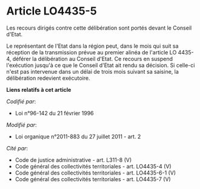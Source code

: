 # Article LO4435-5

Les recours dirigés contre cette délibération sont portés devant le Conseil d'Etat. 

Le représentant de l'Etat dans la région peut, dans le mois qui suit sa réception de la transmission prévue au premier alinéa
de l'article LO 4435-4, déférer la délibération au Conseil d'Etat. Ce recours en suspend l'exécution jusqu'à ce que le
Conseil d'Etat ait rendu sa décision. Si celle-ci n'est pas intervenue dans un délai de trois mois suivant sa saisine, la
délibération redevient exécutoire.

**Liens relatifs à cet article**

_Codifié par_:

  - Loi n°96-142 du 21 février 1996

_Modifié par_:

  - Loi organique n°2011-883 du 27 juillet 2011 - art. 2

_Cité par_:

  - Code de justice administrative - art. L311-8 (V)
  - Code général des collectivités territoriales - art. LO4435-4 (V)
  - Code général des collectivités territoriales - art. LO4435-6-1 (V)
  - Code général des collectivités territoriales - art. LO4435-7 (V)
